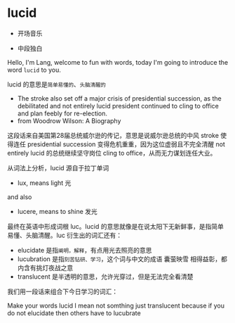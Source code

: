 # lucid

- 开场音乐

- 中段独白

Hello, I'm Lang, welcome to fun with words, today I'm going to introduce the word `lucid` to you.

lucid 的意思是`简单易懂的`、`头脑清醒的`

- The stroke also set off a major crisis of presidential succession, as the debilitated and not entirely lucid president continued to cling to office and plan feebly for re-election.
- from Woodrow Wilson: A Biography

这段话来自美国第28届总统威尔逊的传记，意思是说威尔逊总统的中风 stroke 使得连任 presidential succession 变得危机重重，因为这位虚弱且不完全清醒 not entirely lucid 的总统继续坚守岗位 cling to office，从而无力谋划连任大业。

从词法上分析，lucid 源自于拉丁单词

- lux, means light 光

and also

- lucere, means to shine 发光

最终在英语中形成词根 luc。lucid 的意思就像是在说太阳下无新鲜事，是指简单易懂、头脑清醒。luc 衍生出的词汇还有：

- elucidate 是指`阐明，解释`，有点用光去照亮的意思
- lucubration 是指`刻苦钻研、学习`，这个词与中文的成语 囊萤映雪 相得益彰，都内含有挑灯夜战之意
- translucent 是半透明的意思，允许光穿过，但是无法完全看清楚

我们用一段话来组合下今日学习的词汇：

Make your words lucid
I mean not somthing just translucent
because if you do not elucidate
then others have to lucubrate
